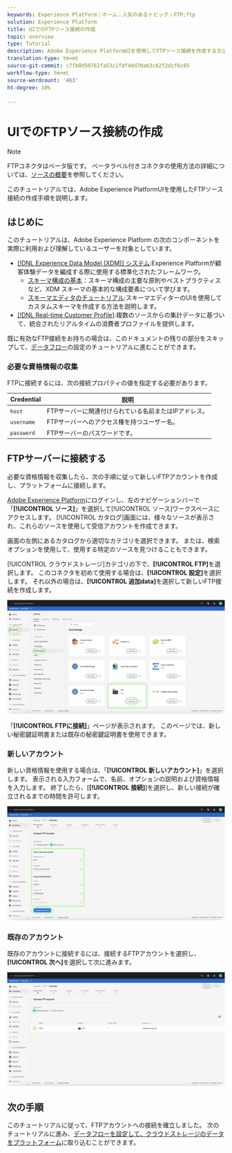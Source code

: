 ```yaml
---
keywords: Experience Platform；ホーム；人気のあるトピック；FTP;ftp
solution: Experience Platform
title: UIでのFTPソース接続の作成
topic: overview
type: Tutorial
description: Adobe Experience PlatformUIを使用してFTPソース接続を作成する方法を説明します。
translation-type: tm+mt
source-git-commit: c7fb0d50761fa53c1fdf4dd70a63c62f2dcf6c85
workflow-type: tm+mt
source-wordcount: '463'
ht-degree: 10%

---
```



# UIでのFTPソース接続の作成

>[!NOTE]
>
>FTPコネクタはベータ版です。 ベータラベル付きコネクタの使用方法の詳細については、[ソースの概要](../../../../home.md#terms-and-conditions)を参照してください。

このチュートリアルでは、Adobe Experience PlatformUIを使用したFTPソース接続の作成手順を説明します。

## はじめに

このチュートリアルは、Adobe Experience Platform の次のコンポーネントを実際に利用および理解しているユーザーを対象としています。

* [[!DNL Experience Data Model (XDM)] システム](../../../../../xdm/home.md):Experience Platformが顧客体験データを編成する際に使用する標準化されたフレームワーク。
   * [スキーマ構成の基本](../../../../../xdm/schema/composition.md)：スキーマ構成の主要な原則やベストプラクティスなど、XDM スキーマの基本的な構成要素について学びます。
   * [スキーマエディタのチュートリアル](../../../../../xdm/tutorials/create-schema-ui.md):スキーマエディターのUIを使用してカスタムスキーマを作成する方法を説明します。
* [[!DNL Real-time Customer Profile]](../../../../../profile/home.md):複数のソースからの集計データに基づいて、統合されたリアルタイムの消費者プロファイルを提供します。

既に有効なFTP接続をお持ちの場合は、このドキュメントの残りの部分をスキップして、[データフロー](../../dataflow/batch/cloud-storage.md)の設定のチュートリアルに進むことができます。

### 必要な資格情報の収集

FTPに接続するには、次の接続プロパティの値を指定する必要があります。

| Credential | 説明 |
| ---------- | ----------- |
| `host` | FTPサーバーに関連付けられている名前またはIPアドレス。 |
| `username` | FTPサーバーへのアクセス権を持つユーザー名。 |
| `password` | FTPサーバーのパスワードです。 |

## FTPサーバーに接続する

必要な資格情報を収集したら、次の手順に従って新しいFTPアカウントを作成し、プラットフォームに接続します。

[Adobe Experience Platform](https://platform.adobe.com)にログインし、左のナビゲーションバーで「**[!UICONTROL ソース]**」を選択して[!UICONTROL ソース]ワークスペースにアクセスします。 [!UICONTROL カタログ]画面には、様々なソースが表示され、これらのソースを使用して受信アカウントを作成できます。

画面の左側にあるカタログから適切なカテゴリを選択できます。 または、検索オプションを使用して、使用する特定のソースを見つけることもできます。

[!UICONTROL クラウドストレージ]カテゴリの下で、**[!UICONTROL FTP]**&#x200B;を選択します。 このコネクタを初めて使用する場合は、**[!UICONTROL 設定]**&#x200B;を選択します。 それ以外の場合は、**[!UICONTROL 追加data]**&#x200B;を選択して新しいFTP接続を作成します。

![カタログ](../../../../images/tutorials/create/ftp/catalog.png)

「**[!UICONTROL FTPに接続]**」ページが表示されます。 このページでは、新しい秘密鍵証明書または既存の秘密鍵証明書を使用できます。

### 新しいアカウント

新しい資格情報を使用する場合は、「**[!UICONTROL 新しいアカウント]**」を選択します。 表示される入力フォームで、名前、オプションの説明および資格情報を入力します。 終了したら、[**[!UICONTROL 接続]**]を選択し、新しい接続が確立されるまでの時間を許可します。

![新規](../../../../images/tutorials/create/ftp/new.png)

### 既存のアカウント

既存のアカウントに接続するには、接続するFTPアカウントを選択し、**[!UICONTROL 次へ]**&#x200B;を選択して次に進みます。

![既存の](../../../../images/tutorials/create/ftp/existing.png)

## 次の手順

このチュートリアルに従って、FTPアカウントへの接続を確立しました。 次のチュートリアルに進み、[データフローを設定して、クラウドストレージのデータをプラットフォーム](../../dataflow/batch/cloud-storage.md)に取り込むことができます。